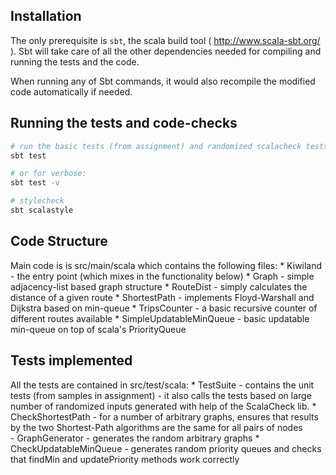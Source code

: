 Installation
----------------------------
The only prerequisite is ```sbt```, the scala build tool
 ( http://www.scala-sbt.org/ ). Sbt will take care of all the other dependencies
  needed for compiling and running the tests and the code. 
  
When running any of Sbt commands, it  would also recompile the modified code automatically if needed.

Running the tests and code-checks
----------------------------
```bash
# run the basic tests (from assignment) and randomized scalacheck tests
sbt test

# or for verbose:
sbt test -v

# stylecheck
sbt scalastyle
```

Code Structure
----------------------------
Main code is is src/main/scala which contains the following files:
    * Kiwiland - the entry point (which mixes in the functionality below)
    * Graph - simple adjacency-list based graph structure
    * RouteDist - simply calculates the distance of a given route
    * ShortestPath - implements Floyd-Warshall and Dijkstra based on min-queue
    * TripsCounter - a basic recursive counter of different routes available
    * SimpleUpdatableMinQueue - basic updatable min-queue on top of scala's PriorityQueue

Tests implemented
----------------------------
All the tests are contained in src/test/scala:
    * TestSuite 
        - contains the unit tests (from samples in assignment)
        - it also calls the tests based on large number of randomized inputs generated with help of the ScalaCheck lib.
    * CheckShortestPath - for a number of arbitrary graphs, ensures that results by the two Shortest-Path algorithms are the same for all pairs of nodes  
        - GraphGenerator - generates the random arbitrary graphs
    * CheckUpdatableMinQueue - generates random priority queues and checks that findMin and updatePriority methods work correctly 
